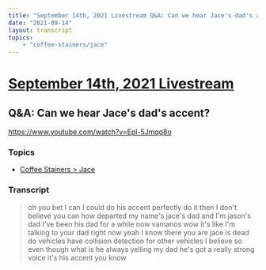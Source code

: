```yaml
---
title: "September 14th, 2021 Livestream Q&A: Can we hear Jace's dad's accent?"
date: "2021-09-14"
layout: transcript
topics:
    - "coffee-stainers/jace"
---
```

# [September 14th, 2021 Livestream](../2021-09-14.md)
## Q&A: Can we hear Jace's dad's accent?
https://www.youtube.com/watch?v=Epl-5Jmqq8o

### Topics
* [Coffee Stainers > Jace](../topics/coffee-stainers/jace.md)

### Transcript

> oh you bet I can I could do his accent perfectly do it then I don't believe you can how departed my name's jace's dad and I'm jason's dad I've been his dad for a while now vamanos wow it's like I'm talking to your dad right now yeah I know there you are jace is dead do vehicles have collision detection for other vehicles I believe so even though what is he always yelling my dad he's got a really strong voice it's his accent you know

